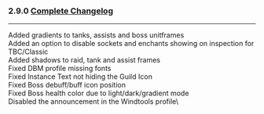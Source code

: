 ### 2.9.0 [Complete Changelog](https://github.com/eltreum0/eltruism/blob/main/Changelog.md)
___
Added gradients to tanks, assists and boss unitframes\
Added an option to disable sockets and enchants showing on inspection for TBC/Classic\
Added shadows to raid, tank and assist frames\
Fixed DBM profile missing fonts\
Fixed Instance Text not hiding the Guild Icon\
Fixed Boss debuff/buff icon position\
Fixed Boss health color due to light/dark/gradient mode\
Disabled the announcement in the Windtools profile\
